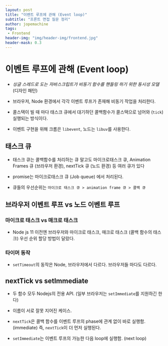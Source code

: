 ```yaml
---
layout: post
title: "이벤트 루프에 관해 (Event loop)"
subtitle: "프론트 면접 질문 정리"
author: jopemachine
tags: 
 - Frontend
header-img: "img/header-img/frontend.jpg"
header-mask: 0.3
---
```


# 이벤트 루프에 관해 (Event loop)

- *싱글 스레드로 도는 자바스크립트가 비동기 함수를 핸들링 하기 위한 동시성 모델* (디자인 패턴)

- 브라우저, Node 환경에서 각각 이벤트 루프가 존재해 비동기 작업을 처리한다.

- 콜스택이 빌 때 마다 태스크 큐에서 대기하던 콜백함수가 콜스택으로 넘어와 (`tick`) 실행되는 방식이다.

- 이벤트 구현을 위해 크롬은 `libevent`, 노드는 `libuv`를 사용한다. 

## 태스크 큐

- 태스크 큐는 콜백함수를 처리하는 큐 말고도 마이크로태스크 큐, Animation Frames 큐 (브라우저 환경), nextTick 큐 (노드 환경) 등 여러 큐가 있다

- promise는 마이크로태스크 큐 (Job queue) 에서 처리된다.

- 큐들의 우선순위는 `마이크로 태스크 큐 > animation frame 큐 > 콜백 큐`

## 브라우저 이벤트 루프 vs 노드 이벤트 루프

### 마이크로 태스크 vs 매크로 태스크

- Node js 11 이전엔 브라우저와 마이크로 태스크, 매크로 태스크 (콜백 함수의 태스크) 우선 순위 할당 방법이 달랐다.

### 타이머 동작

- `setTimeout`의 동작은 Node, 브라우저에서 다르다. 브라우저들 마다도 다르다.

## nextTick vs setImmediate

- 두 함수 모두 Nodejs의 전용 API. (일부 브라우저는 `setImmediate`를 지원하긴 한다)

- 이름이 서로 잘못 지어진 케이스.

- `nextTick`은 콜백 함수를 이벤트 루프의 phase에 관계 없이 바로 실행함. (immediate) 즉, `nextTick`이 더 먼저 실행된다.

- `setImmediate`는 이벤트 루프의 가능한 다음 loop에 실행함. (next loop)

